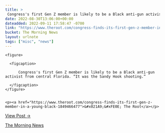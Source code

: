 ```yaml
---
title: > 
 Congress's first Gen Z member is likely to be a Black anti-gun activist from central Florida. “It was the Sandy Hook shooting.”
date: 2022-08-30T13:06:00+00:00
dateadded: 2022-09-11 17:58:47 -0700
link: "https://www.theroot.com/congress-finds-its-first-gen-z-member-in-a-young-black-1849466477"
bucket: The Morning News
layout: urlnote
tags: ["misc", "news"]
--- 
```




  
    
  

  
    <figure>
      
      <figcaption>
        
          Congress's first Gen Z member is likely to be a Black anti-gun activist from central Florida. “It was the Sandy Hook shooting.”
        
      </figcaption>
    </figure>

    
    <p><a href="https://www.theroot.com/congress-finds-its-first-gen-z-member-in-a-young-black-1849466477">&#x021A9;&#xFE0E; The Root</a></p>
    
  
  <p><a href="https://themorningnews.org/p/congresss-first-gen-z-member">View Post &rarr;</a></p>



 <!-- end excerpt --> 
<div class='bucket'><a class='internal-link' href='/buckets/the-morning-news'>The Morning News</a></div> 
